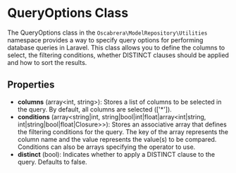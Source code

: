 # QueryOptions Class

The QueryOptions class in the `Oscabrera\ModelRepository\Utilities` namespace provides a way to specify query options
for performing database queries in Laravel. This class allows you to define the columns to select, the filtering
conditions, whether DISTINCT clauses should be applied and how to sort the results.

## Properties

- **columns** (array<int, string>): Stores a list of columns to be selected in the query. By default, all columns are
  selected (['*']).
- **conditions** (array<string|int, string|bool|int|float|array<int|string, int|string|bool|float|Closure>>): Stores an
  associative array that defines the filtering conditions for the query. The key of the array represents the column name
  and the value represents the value(s) to be compared. Conditions can also be arrays specifying the operator to use.
- **distinct** (bool): Indicates whether to apply a DISTINCT clause to the query. Defaults to false.
